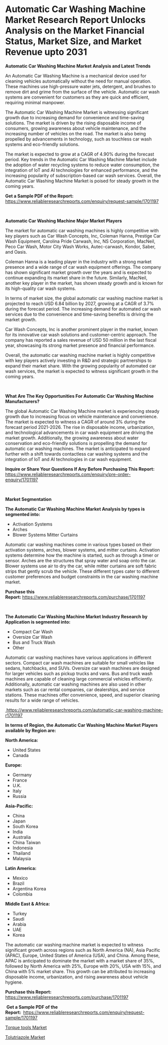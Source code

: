 <p><h1>Automatic Car Washing Machine Market Research Report Unlocks Analysis on the Market Financial Status, Market Size, and Market Revenue upto 2031</h1></p><p><strong>Automatic Car Washing Machine Market Analysis and Latest Trends</strong></p>
<p><p>An Automatic Car Washing Machine is a mechanical device used for cleaning vehicles automatically without the need for manual operation. These machines use high-pressure water jets, detergent, and brushes to remove dirt and grime from the surface of the vehicle. Automatic car wash systems are convenient for customers as they are quick and efficient, requiring minimal manpower.</p><p>The Automatic Car Washing Machine Market is witnessing significant growth due to increasing demand for convenience and time-saving solutions. The market is driven by the rising disposable income of consumers, growing awareness about vehicle maintenance, and the increasing number of vehicles on the road. The market is also being propelled by advancements in technology, such as touchless car wash systems and eco-friendly solutions.</p><p>The market is expected to grow at a CAGR of 4.90% during the forecast period. Key trends in the Automatic Car Washing Machine Market include the adoption of water recycling systems to reduce water consumption, the integration of IoT and AI technologies for enhanced performance, and the increasing popularity of subscription-based car wash services. Overall, the Automatic Car Washing Machine Market is poised for steady growth in the coming years.</p></p>
<p><strong>Get a Sample PDF of the Report:&nbsp;</strong> <a href="https://www.reliableresearchreports.com/enquiry/request-sample/1701197">https://www.reliableresearchreports.com/enquiry/request-sample/1701197</a></p>
<p>&nbsp;</p>
<p><strong>Automatic Car Washing Machine Major Market Players</strong></p>
<p><p>The market for automatic car washing machines is highly competitive with key players such as Car Wash Concepts, Inc, Coleman Hanna, Prestige Car Wash Equipment, Carolina Pride Carwash, Inc, NS Corporation, MacNeil, Peco Car Wash, Motor City Wash Works, Autec-carwash, Kondor, Saber, and Oasis. </p><p>Coleman Hanna is a leading player in the industry with a strong market presence and a wide range of car wash equipment offerings. The company has shown significant market growth over the years and is expected to continue expanding its market share in the future. Similarly, MacNeil, another key player in the market, has shown steady growth and is known for its high-quality car wash systems.</p><p>In terms of market size, the global automatic car washing machine market is projected to reach USD 6.84 billion by 2027, growing at a CAGR of 3.7% during the forecast period. The increasing demand for automated car wash services due to the convenience and time-saving benefits is driving the market growth. </p><p>Car Wash Concepts, Inc is another prominent player in the market, known for its innovative car wash solutions and customer-centric approach. The company has reported a sales revenue of USD 50 million in the last fiscal year, showcasing its strong market presence and financial performance.</p><p>Overall, the automatic car washing machine market is highly competitive with key players actively investing in R&D and strategic partnerships to expand their market share. With the growing popularity of automated car wash services, the market is expected to witness significant growth in the coming years.</p></p>
<p>&nbsp;</p>
<p><strong>What Are The Key Opportunities For Automatic Car Washing Machine Manufacturers?</strong></p>
<p><p>The global Automatic Car Washing Machine market is experiencing steady growth due to increasing focus on vehicle maintenance and convenience. The market is expected to witness a CAGR of around 3% during the forecast period 2021-2026. The rise in disposable income, urbanization, and technological advancements in car wash equipment are driving the market growth. Additionally, the growing awareness about water conservation and eco-friendly solutions is propelling the demand for automatic car washing machines. The market is anticipated to expand further with a shift towards contactless car washing systems and the integration of IoT and AI technologies in car wash equipment.</p></p>
<p><strong>Inquire or Share Your Questions If Any Before Purchasing This Report:</strong> <a href="https://www.reliableresearchreports.com/enquiry/pre-order-enquiry/1701197">https://www.reliableresearchreports.com/enquiry/pre-order-enquiry/1701197</a></p>
<p>&nbsp;</p>
<p><strong>Market Segmentation</strong></p>
<p><strong>The Automatic Car Washing Machine Market Analysis by types is segmented into:</strong></p>
<p><ul><li>Activation Systems</li><li>Arches</li><li>Blower Systems Mitter Curtains</li></ul></p>
<p><p>Automatic car washing machines come in various types based on their activation systems, arches, blower systems, and mitter curtains. Activation systems determine how the machine is started, such as through a timer or sensor. Arches are the structures that spray water and soap onto the car. Blower systems use air to dry the car, while mitter curtains are soft fabric strips that gently scrub the vehicle. These different types cater to different customer preferences and budget constraints in the car washing machine market.</p></p>
<p><strong>Purchase this Report:&nbsp;</strong><a href="https://www.reliableresearchreports.com/purchase/1701197">https://www.reliableresearchreports.com/purchase/1701197</a></p>
<p>&nbsp;</p>
<p><strong>The Automatic Car Washing Machine Market Industry Research by Application is segmented into:</strong></p>
<p><ul><li>Compact Car Wash</li><li>Oversize Car Wash</li><li>Bus and Truck Wash</li><li>Other</li></ul></p>
<p><p>Automatic car washing machines have various applications in different sectors. Compact car wash machines are suitable for small vehicles like sedans, hatchbacks, and SUVs. Oversize car wash machines are designed for larger vehicles such as pickup trucks and vans. Bus and truck wash machines are capable of cleaning large commercial vehicles efficiently. Additionally, automatic car washing machines are also used in other markets such as car rental companies, car dealerships, and service stations. These machines offer convenience, speed, and superior cleaning results for a wide range of vehicles.</p></p>
<p><a href="https://www.reliableresearchreports.com/automatic-car-washing-machine-r1701197">&nbsp;https://www.reliableresearchreports.com/automatic-car-washing-machine-r1701197</a></p>
<p><strong>In terms of Region, the Automatic Car Washing Machine Market Players available by Region are:</strong></p>
<p>
    <p> <strong> North America: </strong>
        <ul>
            <li>United States</li>
            <li>Canada</li>
        </ul>
        </p> 
    <p> <strong> Europe: </strong>
        <ul>
            <li>Germany</li>
            <li>France</li>
            <li>U.K.</li>
            <li>Italy</li>
            <li>Russia</li>
        </ul>
        </p> 
    <p> <strong> Asia-Pacific: </strong>
        <ul>
            <li>China</li>
            <li>Japan</li>
            <li>South Korea</li>
            <li>India</li>
            <li>Australia</li>
            <li>China Taiwan</li>
            <li>Indonesia</li>
            <li>Thailand</li>
            <li>Malaysia</li>
        </ul>
        </p> 
    <p> <strong> Latin America: </strong>
        <ul>
            <li>Mexico</li>
            <li>Brazil</li>
            <li>Argentina Korea</li>
            <li>Colombia</li>
        </ul>
        </p> 
    <p> <strong> Middle East & Africa: </strong>
        <ul>
            <li>Turkey</li>
            <li>Saudi</li>
            <li>Arabia</li>
            <li>UAE</li>
            <li>Korea</li>
        </ul>
    </p>
    </p>
<p><p>The automatic car washing machine market is expected to witness significant growth across regions such as North America (NA), Asia Pacific (APAC), Europe, United States of America (USA), and China. Among these, APAC is anticipated to dominate the market with a market share of 35%, followed by North America with 25%, Europe with 20%, USA with 15%, and China with 5% market share. This growth can be attributed to increasing disposable income, urbanization, and rising awareness about vehicle hygiene.</p></p>
<p><strong>Purchase this Report: </strong><a href="https://www.reliableresearchreports.com/purchase/1701197">https://www.reliableresearchreports.com/purchase/1701197</a></p>
<p>&nbsp;<strong>Get a Sample PDF of the Report:&nbsp;&nbsp;</strong><a href="https://www.reliableresearchreports.com/enquiry/request-sample/1701197">https://www.reliableresearchreports.com/enquiry/request-sample/1701197</a></p>
<p><strong></strong></p>
<p><p><a href="https://github.com/Angelnienowdseej3e45z3p8c/Market-Research-Report-List-2/blob/main/torque-tools-market.md">Torque tools Market</a></p><p><a href="https://extreme-scabiosa-c81.notion.site/Tolutriazole-Market-Growth-Market-Trends-COVID-19-Impact-and-Forecasts-for-period-from-2024-203-5356d7360bf1485393827eacc673455c">Tolutriazole Market</a></p></p>